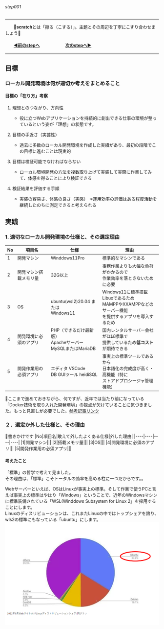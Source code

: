 ###### &emsp;&emsp;&emsp;&emsp;&emsp;&emsp;&emsp;&emsp;&emsp;&emsp;&emsp;&emsp;&emsp;&emsp;&emsp;&emsp;&emsp;&emsp;&emsp;&emsp;&emsp;&emsp;&emsp;&emsp;&emsp;&emsp;&emsp;&emsp;&emsp;&emsp;&emsp;&emsp;&emsp;step001

 ---
&emsp;&emsp;📌<b>scratch</b>とは「擦る（こする）」。主題とその周辺を丁寧にこすり合わせましょう📌
#### &emsp;&emsp;[◀️前のstepへ](https://github.com/yuasys/scratch001/tree/main#readme)&emsp;&emsp;&emsp;&emsp;&emsp;&emsp;[次のstepへ▶️](https://github.com/yuasys/scratch001/tree/main/002#readme)
---

## 目標

### ローカル開発環境は何が適切か考えをまとめること

#### 目標の「在り方」考察

1. 理想とのつながり、方向性
    - 役に立つWebアプリケーションを持続的に創出できる仕事の環境が整っているという姿が「理想」の状態です。

2. 目標の手近さ（実芸性）
    - 過去に多数のローカル開発環境を作成した実績があり、最初の段階でこの目標に進むことは現実的
4. 目標は検証可能でなければならない
    - ローカル環境開発の方法を複数取り上げて実装して実際に作業してみて、体感を得ることにより検証できる
6. 検証結果を評価する手順
    - 実装の容易さ、体感の良さ（実感）　※運用効率の評価はある程度活動を継続したのちに測定できると考えられる

 ## 実践
  
### 1. 適切なローカル開発環境の仕様と、その選定理由

 |No|項目名|仕様|理由|
 |----|----|----|----|
 |1|開発マシン|Winddows11Pro|標準的なマシンである|
 |2|開発マシン搭載メモリ量|32G以上|事務作業よりも大幅な負荷がかかるので<br>作業効率を落とさないために必要|
 |3|OS|ubuntu(wsl2)20.04 または<br>Windows11|Windows11に標準搭載Libuxであるため<br>MAMPPやXXAMPPなどのサーバー機能<br>を提供するアプリを導入するため
 |4|開発環境に必須のアプリ|PHP（できるだけ最新版）<br>Apacheサーバー<br>MySQLまたはMariaDB|国内レンタルサーバー会社がほぼ標準で<br>提供しているため<b>低コスト</b>が期待できる|
 |5|開発作業用の必須アプリ|エディタ VSCode<br>DB GUIツール heidiSQL|事実上の標準ツールであるから<br>日本語化の完成度が高く・高機能（特に<br>ストアドプロシージャ管理機能）|

📌ここまで進めておきながら、何ですが、近年では当たり前になっている「Docker技術を取り入れた開発環境」の視点が欠けていることに気づきました。もっと見直しが必要でした。[参考記事リンク](https://github.com/yuasys/chatty-journal/blob/main/2023/06/2023-06-02.md#%E7%92%B0%E5%A2%83%E6%A7%8B%E7%AF%89%E6%89%8B%E9%A0%86%E3%81%AE%E3%82%B3%E3%83%BC%E3%83%89%E5%8C%96%E3%81%AF%E9%87%8D%E8%A6%81%E3%81%AA%E6%84%8F%E5%91%B3%E3%81%8C%E3%81%82%E3%82%8B)

 ### ２．選定か外した仕様と、その理由

📌書きかけです
  |No|項目名|敢えて外したよくある仕様|外した理由|
 |----|----|----|----|
 |1|開発マシン|||
 |2|搭載メモリ量|||
 |3|OS|||
 |4|開発環境に必須のアプリ|||
 |5|開発作業用の必須アプリ|||
 

#### 考えたこと
 「標準」の哲学で考えて見ました。  
 その理由は、「標準」こそトータルの効率を高める柱に一つだからです。。
 
 Webサーバーといえば、OSはLinuxが事実上の標準。そして作業で使うPCと言えば事実上の標準はやはり「Windows」ということで、近年のWindowsマシンに標準装備されている「WSL(Winddows Subsystem for Linux 2」を採用することにします。  
 Linuxのディスリビューションは、これまたLinuxの中ではトップシェアを誇り、wls2の標準にもなっている「ubuntu」にします。
 ![2022年ディストリビューションのシェア](https://github.com/yuasys/scratch001/blob/main/images/fig2023-06-01-2.png?raw=true)
